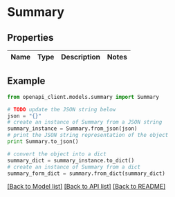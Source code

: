 # Summary


## Properties
Name | Type | Description | Notes
------------ | ------------- | ------------- | -------------

## Example

```python
from openapi_client.models.summary import Summary

# TODO update the JSON string below
json = "{}"
# create an instance of Summary from a JSON string
summary_instance = Summary.from_json(json)
# print the JSON string representation of the object
print Summary.to_json()

# convert the object into a dict
summary_dict = summary_instance.to_dict()
# create an instance of Summary from a dict
summary_form_dict = summary.from_dict(summary_dict)
```
[[Back to Model list]](../README.md#documentation-for-models) [[Back to API list]](../README.md#documentation-for-api-endpoints) [[Back to README]](../README.md)


